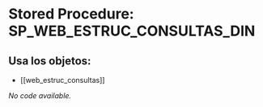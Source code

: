 # Stored Procedure: SP_WEB_ESTRUC_CONSULTAS_DIN

## Usa los objetos:
- [[web_estruc_consultas]]

*No code available.*
